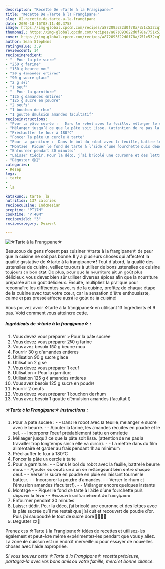 ```yaml
---
description: "Recette De ☆Tarte à la Frangipane☆"
title: "Recette De ☆Tarte à la Frangipane☆"
slug: 82-recette-de-tarte-a-la-frangipane
date: 2020-10-16T08:11:40.375Z
image: https://img-global.cpcdn.com/recipes/a872093622d0f78a/751x532cq70/☆tarte-a-la-frangipane☆-photo-principale-de-la-recette.jpg
thumbnail: https://img-global.cpcdn.com/recipes/a872093622d0f78a/751x532cq70/☆tarte-a-la-frangipane☆-photo-principale-de-la-recette.jpg
cover: https://img-global.cpcdn.com/recipes/a872093622d0f78a/751x532cq70/☆tarte-a-la-frangipane☆-photo-principale-de-la-recette.jpg
author: Sean Stephens
ratingvalue: 3.9
reviewcount: 14
recipeingredient:
- "  Pour la pte sucre"
- "250 g farine"
- "150 g beurre mou"
- "30 g damandes entires"
- "90 g sucre glace"
- "2 g sel"
- "1 oeuf"
- "  Pour la garniture"
- "125 g damandes entires"
- "125 g sucre en poudre"
- "2 oeufs"
- "1 bouchon de rhum"
- "1 goutte dmulsion amandes facultatif"
recipeinstructions:
- "Pour la pâte sucrée :   Dans le robot avec la feuille, mélanger le sucre avec le beurre.  Ajouter la farine, les amandes réduites en poudre et le sel.  Incorporer l’oeuf préalablement battu en omelette"
- "Mélanger jusqu’à ce que la pâte soit lisse. (attention de ne pas la travailler trop longtemps sinon elle va durcir).  La mettre dans du film alimentaire et garder au frais pendant 1h au minimum"
- "Préchauffer le four à 180°C"
- "Foncer la pâte un cercle à tarte"
- "Pour la garniture :  Dans le bol du robot avec la feuille, battre le beurre mou.  Ajouter les oeufs un à un en mélangeant bien entre chaque oeuf.  Verser le sucre en poudre en pluie en laissant tourner le batteur.  Incorporer la poudre d’amandes.  Verser le rhum et l’émulsion amandes (facultatif).  Mélanger encore quelques instants"
- "Montage  Piquer le fond de tarte à l’aide d’une fourchette puis déposer la fève   Recouvrir uniformément de frangipane"
- "Enfourner pendant 30 minutes"
- "Laisser tiédir. Pour la déco, j’ai bricolé une couronne et des lettres avec la pâte sucrée qu’il me restait que j’ai cuit et recouvert de poudre d’or. Puis j’ai saupoudré le tout de sucre doré 🤘🏻👸🏻"
- "Déguster 😋👑"
categories:
- Resep
tags:
- tarte
- 
- la

katakunci: tarte  la 
nutrition: 137 calories
recipecuisine: Indonesian
preptime: "PT17M"
cooktime: "PT40M"
recipeyield: "3"
recipecategory: Dessert

---
```



![☆Tarte à la Frangipane☆](https://img-global.cpcdn.com/recipes/a872093622d0f78a/751x532cq70/☆tarte-a-la-frangipane☆-photo-principale-de-la-recette.jpg)

Beaucoup de gens n'osent pas cuisiner ☆tarte à la frangipane☆ de peur que la cuisine ne soit pas bonne. Il y a plusieurs choses qui affectent la qualité gustative de ☆tarte à la frangipane☆! Tout d'abord, la qualité des ustensiles de cuisine, veillez toujours à utiliser de bons ustensiles de cuisine toujours en bon état. De plus, pour que la nourriture ait un goût plus délicieux, vous devez bien sûr utiliser diverses épices afin que la nourriture préparée ait un goût délicieux. Ensuite, multipliez la pratique pour reconnaître les différentes saveurs de la cuisine, profitez de chaque étape de la cuisine avec tout votre cœur, car la sensation d'être enthousiaste, calme et pas pressé affecte aussi le goût de la cuisine!

<!--inarticleads1-->

Vous pouvez avoir ☆tarte à la frangipane☆ en utilisant 13 Ingrédients et 9 pas. Voici comment vous atteindre cette.

##### Ingrédients de ☆tarte à la frangipane☆ :

1. Vous devez vous préparer  &gt; Pour la pâte sucrée
1. Vous devez vous préparer 250 g farine
1. Vous avez besoin 150 g beurre mou
1. Fournir 30 g d&#39;amandes entières
1. Utilisation 90 g sucre glace
1. Utilisation 2 g sel
1. Vous devez vous préparer 1 oeuf
1. Utilisation  &gt; Pour la garniture
1. Utilisation 125 g d&#39;amandes entières
1. Vous avez besoin 125 g sucre en poudre
1. Fournir 2 oeufs
1. Vous devez vous préparer 1 bouchon de rhum
1. Vous avez besoin 1 goutte d&#39;émulsion amandes (facultatif)




<!--inarticleads2-->

##### ☆Tarte à la Frangipane☆ instructions :

1. Pour la pâte sucrée :  -  - Dans le robot avec la feuille, mélanger le sucre avec le beurre. -  - Ajouter la farine, les amandes réduites en poudre et le sel. -  - Incorporer l’oeuf préalablement battu en omelette
1. Mélanger jusqu’à ce que la pâte soit lisse. (attention de ne pas la travailler trop longtemps sinon elle va durcir). -  - La mettre dans du film alimentaire et garder au frais pendant 1h au minimum
1. Préchauffer le four à 180°C
1. Foncer la pâte un cercle à tarte
1. Pour la garniture : -  - Dans le bol du robot avec la feuille, battre le beurre mou. -  - Ajouter les oeufs un à un en mélangeant bien entre chaque oeuf. -  - Verser le sucre en poudre en pluie en laissant tourner le batteur. -  - Incorporer la poudre d’amandes. -  - Verser le rhum et l’émulsion amandes (facultatif). -  - Mélanger encore quelques instants
1. Montage -  - Piquer le fond de tarte à l’aide d’une fourchette puis déposer la fève  -  - Recouvrir uniformément de frangipane
1. Enfourner pendant 30 minutes
1. Laisser tiédir. Pour la déco, j’ai bricolé une couronne et des lettres avec la pâte sucrée qu’il me restait que j’ai cuit et recouvert de poudre d’or. Puis j’ai saupoudré le tout de sucre doré 🤘🏻👸🏻
1. Déguster 😋👑




<!--inarticleads1-->

<p>
Prenez ces ☆Tarte à la Frangipane☆ idées de recettes et utilisez-les également et peut-être même expérimentez-les pendant que vous y allez. La zone de cuisson est un endroit merveilleux pour essayer de nouvelles choses avec l'aide appropriée.
</p>

<p>
<i>Si vous trouvez cette ☆Tarte à la Frangipane☆ recette précieuse, partagez-la avec vos bons amis ou votre famille, merci et bonne chance.</i>
</p>
